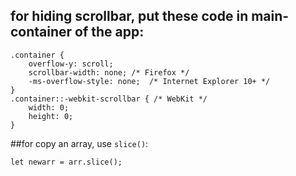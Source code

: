 ## for hiding scrollbar, put these code in main-container of the app:

```
.container {
    overflow-y: scroll;
    scrollbar-width: none; /* Firefox */
    -ms-overflow-style: none;  /* Internet Explorer 10+ */
}
.container::-webkit-scrollbar { /* WebKit */
    width: 0;
    height: 0;
}
```

##for copy an array, use `slice()`:

```
let newarr = arr.slice();
```